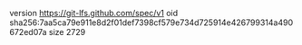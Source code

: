 version https://git-lfs.github.com/spec/v1
oid sha256:7aa5ca79e911e8d2f01def7398cf579e734d725914e426799314a490672ed07a
size 2729
